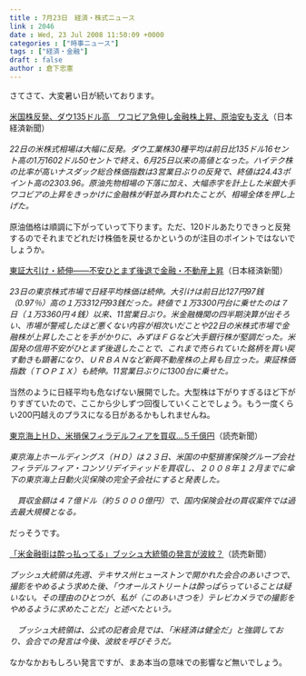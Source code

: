 ```yaml
---
title : 7月23日　経済・株式ニュース
link : 2046
date : Wed, 23 Jul 2008 11:50:09 +0000
categories : ["時事ニュース"]
tags : ["経済・金融"]
draft : false
author : 倉下忠憲
---
```


さてさて、大変暑い日が続いております。<BR><BR><A HREF="http://www.nikkei.co.jp/news/market/20080723c8ASB7IAA05230708.html" TARGET="_blank">米国株反発、ダウ135ドル高　ワコビア急伸し金融株上昇、原油安も支え</A>（日本経済新聞）<BR><BR><I>22日の米株式相場は大幅に反発。ダウ工業株30種平均は前日比135ドル16セント高の1万1602ドル50セントで終え、6月25日以来の高値となった。ハイテク株の比率が高いナスダック総合株価指数は3営業日ぶりの反発で、終値は24.43ポイント高の2303.96。原油先物相場の下落に加え、大幅赤字を計上した米銀大手ワコビアの上昇をきっかけに金融株が軒並み買われたことが、相場全体を押し上げた。</I><BR><BR>原油価格は順調に下がっていって下ります。ただ、120ドルあたりできっと反発するのでそれまでどれだけ株価を戻せるかというのが注目のポイントではないでしょうか。<BR><BR><A HREF="http://www.nikkei.co.jp/news/market/20080723m1ASS0ISS16230708.html" TARGET="_blank">東証大引け・続伸――不安ひとまず後退で金融・不動産上昇</A>（日本経済新聞）<BR><BR><I>23日の東京株式市場で日経平均株価は続伸。大引けは前日比127円97銭（0.97％）高の１万3312円93銭だった。終値で１万3300円台に乗せたのは７日（１万3360円４銭）以来、11営業日ぶり。米金融機関の四半期決算が出そろい、市場が警戒したほど悪くない内容が相次いだことや22日の米株式市場で金融株が上昇したことを手がかりに、みずほＦＧなど大手銀行株が堅調だった。米国発の信用不安がひとまず後退したことで、これまで売られていた銘柄を買い戻す動きも顕著になり、ＵＲＢＡＮなど新興不動産株の上昇も目立った。東証株価指数（ＴＯＰＩＸ）も続伸。11営業日ぶりに1300台に乗せた。</I><BR><BR>当然のように日経平均も危なげない展開でした。大型株は下がりすぎるほど下がりすぎていたので、ここから少しずつ回復していくことでしょう。もう一度くらい200円越えのプラスになる日があるかもしれませんね。<BR><BR><A HREF="http://www.yomiuri.co.jp/atmoney/news/20080723-OYT1T00567.htm?from=top" TARGET="_blank">東京海上ＨＤ、米損保フィラデルフィアを買収…５千億円</A>（読売新聞）<BR><BR><I>東京海上ホールディングス（ＨＤ）は２３日、米国の中堅損害保険グループ会社フィラデルフィア・コンソリデイティッドを買収し、２００８年１２月までに傘下の東京海上日動火災保険の完全子会社にすると発表した。<BR><BR>　買収金額は４７億ドル（約５０００億円）で、国内保険会社の買収案件では過去最大規模となる。</I><BR><BR>だっそうです。<BR><BR><A HREF="http://www.yomiuri.co.jp/atmoney/news/20080723-OYT1T00530.htm" TARGET="_blank">「米金融街は酔っ払ってる」ブッシュ大統領の発言が波紋？</A>（読売新聞）<BR><BR><I>ブッシュ大統領は先週、テキサス州ヒューストンで開かれた会合のあいさつで、撮影をやめるよう求めた後、「ウオールストリートは酔っぱらっていることは疑いない。その理由のひとつが、私が（このあいさつを）テレビカメラでの撮影をやめるように求めたことだ」と述べたという。<BR><BR>　ブッシュ大統領は、公式の記者会見では、「米経済は健全だ」と強調しており、会合での発言は今後、波紋を呼びそうだ。</I><BR><BR>なかなかおもしろい発言ですが、まあ本当の意味での影響など無いでしょう。<BR><BR><BR><BR><BR><BR><br><br>
